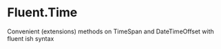 Fluent.Time
===========

Convenient (extensions) methods on TimeSpan and DateTimeOffset with fluent ish syntax